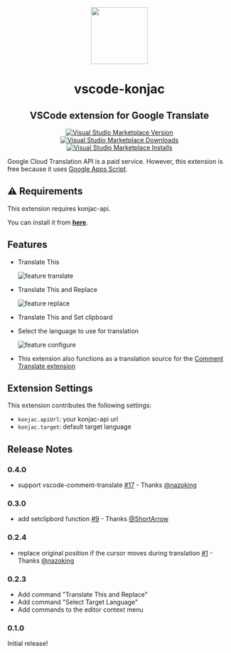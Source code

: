 <p align="center"><img src="https://raw.githubusercontent.com/wata/vscode-konjac/master/icon.png" width="128"></p>
<h1 align="center">vscode-konjac</h1>
<h2 align="center">VSCode extension for Google Translate</h2>
<p align="center">
<a href="https://marketplace.visualstudio.com/items?itemName=wata.konjac" target="__blank"><img src="https://img.shields.io/visual-studio-marketplace/v/wata.konjac?color=blue&amp;label=VS%20Code%20Marketplace&logo=visual-studio-code" alt="Visual Studio Marketplace Version"></a>
<a href="https://marketplace.visualstudio.com/items?itemName=wata.konjac" target="__blank"><img src="https://img.shields.io/visual-studio-marketplace/d/wata.konjac?color=4bdbe3" alt="Visual Studio Marketplace Downloads"></a>
<a href="https://marketplace.visualstudio.com/items?itemName=wata.konjac" target="__blank"><img src="https://img.shields.io/visual-studio-marketplace/i/wata.konjac?color=63ba83" alt="Visual Studio Marketplace Installs"></a>
</p>

Google Cloud Translation API is a paid service. However, this extension is free because it uses [Google Apps Script](https://medium.com/@nagasawa/google-apps-script-%E3%81%A7%E4%BD%9C%E3%81%A3%E3%81%9F%E3%82%B9%E3%82%AF%E3%83%AA%E3%83%97%E3%83%88%E3%82%92-apps-script-api-%E3%82%92%E4%BD%BF%E3%81%A3%E3%81%A6%E9%85%8D%E5%B8%83%E3%81%99%E3%82%8B-aa6daf6ae642).

## ⚠️ Requirements

This extension requires konjac-api.

You can install it from [**here**](https://wata.github.io/konjac-farm/).

## Features

- Translate This

    ![feature translate](images/feature-translate.gif)

- Translate This and Replace

    ![feature replace](images/feature-replace.gif)

- Translate This and Set clipboard

- Select the language to use for translation

    ![feature configure](images/feature-configure.gif)

- This extension also functions as a translation source for the [Comment Translate extension](https://marketplace.visualstudio.com/items?itemName=intellsmi.comment-translate)

## Extension Settings

This extension contributes the following settings:

- `konjac.apiUrl`: your konjac-api url
- `konjac.target`: default target language

## Release Notes

### 0.4.0

- support vscode-comment-translate [#17](https://github.com/wata/vscode-konjac/pull/17) - Thanks [@nazoking](https://github.com/nazoking)

### 0.3.0

- add setclipbord function [#9](https://github.com/wata/vscode-konjac/pull/9) - Thanks [@ShortArrow](https://github.com/ShortArrow)

### 0.2.4

- replace original position if the cursor moves during translation [#1](https://github.com/wata/vscode-konjac/pull/1) - Thanks [@nazoking](https://github.com/nazoking)

### 0.2.3

- Add command "Translate This and Replace"
- Add command "Select Target Language"
- Add commands to the editor context menu

### 0.1.0

Initial release!
